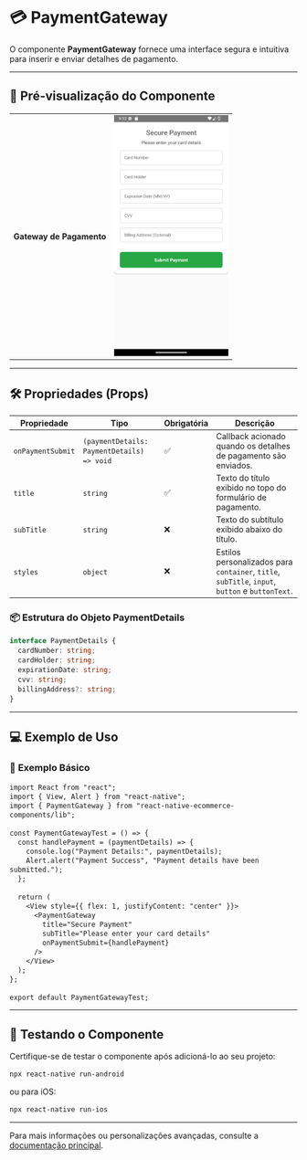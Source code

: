 # 💳 **PaymentGateway**

O componente **PaymentGateway** fornece uma interface segura e intuitiva para inserir e enviar detalhes de pagamento.

---

## 📸 **Pré-visualização do Componente**

<table>
  <tr>
    <td><strong>Gateway de Pagamento</strong></td>
    <td><img src="../../Images/PaymentGateway.png" alt="PaymentGateway" width="200"/></td>
  </tr>
</table>

---

## 🛠️ **Propriedades (Props)**

| Propriedade       | Tipo                                       | Obrigatória | Descrição                                                                                       |
| ----------------- | ------------------------------------------ | ----------- | ----------------------------------------------------------------------------------------------- |
| `onPaymentSubmit` | `(paymentDetails: PaymentDetails) => void` | ✅          | Callback acionado quando os detalhes de pagamento são enviados.                                 |
| `title`           | `string`                                   | ✅          | Texto do título exibido no topo do formulário de pagamento.                                     |
| `subTitle`        | `string`                                   | ❌          | Texto do subtítulo exibido abaixo do título.                                                    |
| `styles`          | `object`                                   | ❌          | Estilos personalizados para `container`, `title`, `subTitle`, `input`, `button` e `buttonText`. |

### 📦 **Estrutura do Objeto PaymentDetails**

```ts
interface PaymentDetails {
  cardNumber: string;
  cardHolder: string;
  expirationDate: string;
  cvv: string;
  billingAddress?: string;
}
```

---

## 💻 **Exemplo de Uso**

### 📝 **Exemplo Básico**

```tsx
import React from "react";
import { View, Alert } from "react-native";
import { PaymentGateway } from "react-native-ecommerce-components/lib";

const PaymentGatewayTest = () => {
  const handlePayment = (paymentDetails) => {
    console.log("Payment Details:", paymentDetails);
    Alert.alert("Payment Success", "Payment details have been submitted.");
  };

  return (
    <View style={{ flex: 1, justifyContent: "center" }}>
      <PaymentGateway
        title="Secure Payment"
        subTitle="Please enter your card details"
        onPaymentSubmit={handlePayment}
      />
    </View>
  );
};

export default PaymentGatewayTest;
```

---

## 🧪 **Testando o Componente**

Certifique-se de testar o componente após adicioná-lo ao seu projeto:

```sh
npx react-native run-android
```

ou para iOS:

```sh
npx react-native run-ios
```

---

Para mais informações ou personalizações avançadas, consulte a [documentação principal](../../README.md).
